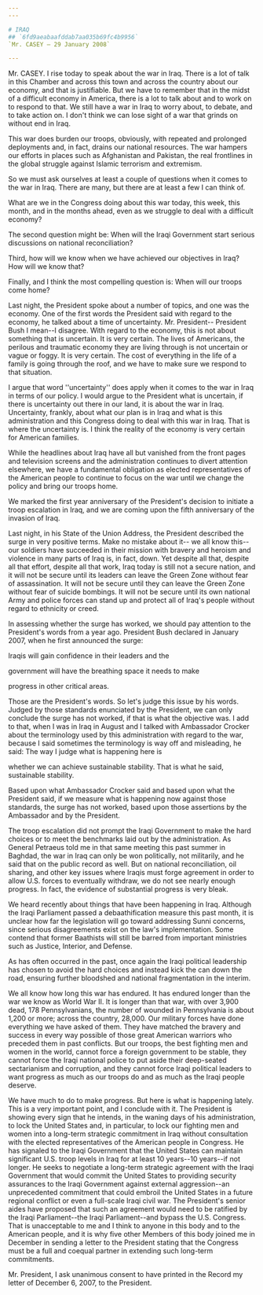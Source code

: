 ```yaml
---
---

# IRAQ
## `6fd9aeabaafddab7aa035b69fc4b9956`
`Mr. CASEY — 29 January 2008`

---
```



Mr. CASEY. I rise today to speak about the war in Iraq. There is a 
lot of talk in this Chamber and across this town and across the country 
about our economy, and that is justifiable. But we have to remember 
that in the midst of a difficult economy in America, there is a lot to 
talk about and to work on to respond to that. We still have a war in 
Iraq to worry about, to debate, and to take action on. I don't think we 
can lose sight of a war that grinds on without end in Iraq.

This war does burden our troops, obviously, with repeated and 
prolonged deployments and, in fact, drains our national resources. The 
war hampers our efforts in places such as Afghanistan and Pakistan, the 
real frontlines in the global struggle against Islamic terrorism and 
extremism.

So we must ask ourselves at least a couple of questions when it comes 
to the war in Iraq. There are many, but there are at least a few I can 
think of.

What are we in the Congress doing about this war today, this week, 
this month, and in the months ahead, even as we struggle to deal with a 
difficult economy?

The second question might be: When will the Iraqi Government start 
serious discussions on national reconciliation?

Third, how will we know when we have achieved our objectives in Iraq? 
How will we know that?

Finally, and I think the most compelling question is: When will our 
troops come home?

Last night, the President spoke about a number of topics, and one was 
the economy. One of the first words the President said with regard to 
the economy, he talked about a time of uncertainty. Mr. President--
President Bush I mean--I disagree. With regard to the economy, this is 
not about something that is uncertain. It is very certain. The lives of 
Americans, the perilous and traumatic economy they are living through 
is not uncertain or vague or foggy. It is very certain. The cost of 
everything in the life of a family is going through the roof, and we 
have to make sure we respond to that situation.

I argue that word ''uncertainty'' does apply when it comes to the war 
in Iraq in terms of our policy. I would argue to the President what is 
uncertain, if there is uncertainty out there in our land, it is about 
the war in Iraq. Uncertainty, frankly, about what our plan is in Iraq 
and what is this administration and this Congress doing to deal with 
this war in Iraq. That is where the uncertainty is. I think the reality 
of the economy is very certain for American families.

While the headlines about Iraq have all but vanished from the front 
pages and television screens and the administration continues to divert 
attention elsewhere, we have a fundamental obligation as elected 
representatives of the American people to continue to focus on the war 
until we change the policy and bring our troops home.

We marked the first year anniversary of the President's decision to 
initiate a troop escalation in Iraq, and we are coming upon the fifth 
anniversary of the invasion of Iraq.

Last night, in his State of the Union Address, the President 
described the surge in very positive terms. Make no mistake about it--
we all know this--our soldiers have succeeded in their mission with 
bravery and heroism and violence in many parts of Iraq is, in fact, 
down. Yet despite all that, despite all that effort, despite all that 
work, Iraq today is still not a secure nation, and it will not be 
secure until its leaders can leave the Green Zone without fear of 
assassination. It will not be secure until they can leave the Green 
Zone without fear of suicide bombings. It will not be secure until its 
own national Army and police forces can stand up and protect all of 
Iraq's people without regard to ethnicity or creed.

In assessing whether the surge has worked, we should pay attention to 
the President's words from a year ago. President Bush declared in 
January 2007, when he first announced the surge:




 Iraqis will gain confidence in their leaders and the 


 government will have the breathing space it needs to make 


 progress in other critical areas.


Those are the President's words. So let's judge this issue by his 
words. Judged by those standards enunciated by the President, we can 
only conclude the surge has not worked, if that is what the objective 
was. I add to that, when I was in Iraq in August and I talked with 
Ambassador Crocker about the terminology used by this administration 
with regard to the war, because I said sometimes the terminology is way 
off and misleading, he said: The way I judge what is happening here is


whether we can achieve sustainable stability. That is what he said, 
sustainable stability.

Based upon what Ambassador Crocker said and based upon what the 
President said, if we measure what is happening now against those 
standards, the surge has not worked, based upon those assertions by the 
Ambassador and by the President.

The troop escalation did not prompt the Iraqi Government to make the 
hard choices or to meet the benchmarks laid out by the administration. 
As General Petraeus told me in that same meeting this past summer in 
Baghdad, the war in Iraq can only be won politically, not militarily, 
and he said that on the public record as well. But on national 
reconciliation, oil sharing, and other key issues where Iraqis must 
forge agreement in order to allow U.S. forces to eventually withdraw, 
we do not see nearly enough progress. In fact, the evidence of 
substantial progress is very bleak.

We heard recently about things that have been happening in Iraq. 
Although the Iraqi Parliament passed a debaathification measure this 
past month, it is unclear how far the legislation will go toward 
addressing Sunni concerns, since serious disagreements exist on the 
law's implementation. Some contend that former Baathists will still be 
barred from important ministries such as Justice, Interior, and 
Defense.

As has often occurred in the past, once again the Iraqi political 
leadership has chosen to avoid the hard choices and instead kick the 
can down the road, ensuring further bloodshed and national 
fragmentation in the interim.

We all know how long this war has endured. It has endured longer than 
the war we know as World War II. It is longer than that war, with over 
3,900 dead, 178 Pennsylvanians, the number of wounded in Pennsylvania 
is about 1,200 or more; across the country, 28,000. Our military forces 
have done everything we have asked of them. They have matched the 
bravery and success in every way possible of those great American 
warriors who preceded them in past conflicts. But our troops, the best 
fighting men and women in the world, cannot force a foreign government 
to be stable, they cannot force the Iraqi national police to put aside 
their deep-seated sectarianism and corruption, and they cannot force 
Iraqi political leaders to want progress as much as our troops do and 
as much as the Iraqi people deserve.

We have much to do to make progress. But here is what is happening 
lately. This is a very important point, and I conclude with it. The 
President is showing every sign that he intends, in the waning days of 
his administration, to lock the United States and, in particular, to 
lock our fighting men and women into a long-term strategic commitment 
in Iraq without consultation with the elected representatives of the 
American people in Congress. He has signaled to the Iraqi Government 
that the United States can maintain significant U.S. troop levels in 
Iraq for at least 10 years--10 years--if not longer. He seeks to 
negotiate a long-term strategic agreement with the Iraqi Government 
that would commit the United States to providing security assurances to 
the Iraqi Government against external aggression--an unprecedented 
commitment that could embroil the United States in a future regional 
conflict or even a full-scale Iraqi civil war. The President's senior 
aides have proposed that such an agreement would need to be ratified by 
the Iraqi Parliament--the Iraqi Parliament--and bypass the U.S. 
Congress. That is unacceptable to me and I think to anyone in this body 
and to the American people, and it is why five other Members of this 
body joined me in December in sending a letter to the President stating 
that the Congress must be a full and coequal partner in extending such 
long-term commitments.


Mr. President, I ask unanimous consent to have printed in the Record 
my letter of December 6, 2007, to the President.
